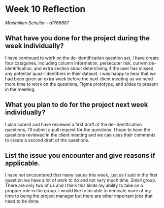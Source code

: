 # Week 10 Reflection
*Maximilien Schuller – a1766887*

## What have you done for the project during the week individually?
I have continued to work on the de-identification question set, I have create four catagoires, including column information, persecuter risk, current de-identification, and extra section about determining if the user has missed any potential quazi-identifiers in their dataset. I was happy to hear that we had been given an extra week before the next client meeting as we need more time to work on the questions, Figma prototype, and slides to present in the meeting.

## What you plan to do for the project next week individually?
I plan submit and have reviewed a first draft of the de-identification questions, I'll submit a pull request for the questions. I hope to have the questions reviewed in the client meeting and we can uses their comments to create a second draft of the questions.

## List the issue you encounter and give reasons if applicable.
I have not encountered that many issues this week, just as I said in the first question we have a lot of work to do and not very much time.
Small group. There are only two of us and I think this limits my ability to take on a propper role in the group. I would like to be able to dedicate more of my time to being the project manager but there are other important jobs that need to be done.